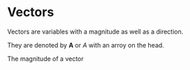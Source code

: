 # Vectors

Vectors are variables with a magnitude as well as a direction.

They are denoted by **A** or *A* with an arroy on the head. 

The magnitude of a vector 